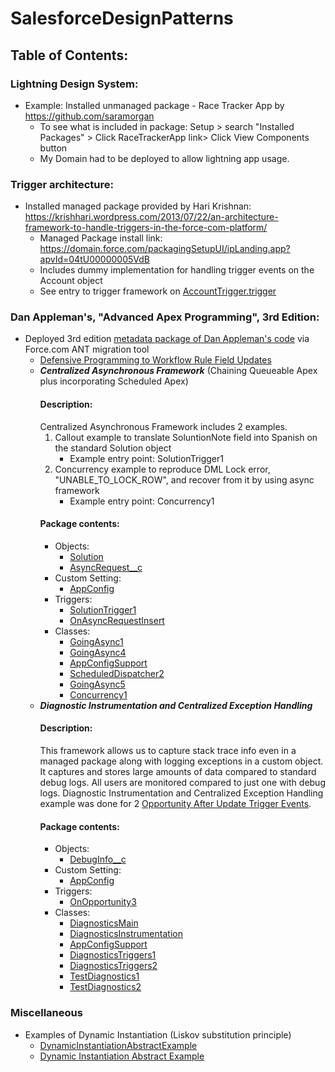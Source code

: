 # SalesforceDesignPatterns


## Table of Contents:

### Lightning Design System:
* Example: Installed unmanaged package - Race Tracker App by https://github.com/saramorgan
  * To see what is included in package: Setup > search "Installed Packages" > Click RaceTrackerApp link> Click View Components button
  * My Domain had to be deployed to allow lightning app usage.
  
### Trigger architecture:
* Installed managed package provided by Hari Krishnan: https://krishhari.wordpress.com/2013/07/22/an-architecture-framework-to-handle-triggers-in-the-force-com-platform/
  * Managed Package install link: https://domain.force.com/packagingSetupUI/ipLanding.app?apvId=04tU00000005VdB
  * Includes dummy implementation for handling trigger events on the Account object
  * See entry to trigger framework on [AccountTrigger.trigger]( src/triggers/AccountTrigger.trigger)
  
### Dan Appleman's, "Advanced Apex Programming", 3rd Edition:
* Deployed 3rd edition [metadata package of Dan Appleman's code](http://advancedapex.com/samplecode/) via Force.com ANT migration tool
  * [Defensive Programming to Workflow Rule Field Updates]( src/classes/TriggersExample.cls)
  * **_Centralized Asynchronous Framework_** (Chaining Queueable Apex plus incorporating Scheduled Apex)
	#### Description: 
	Centralized Asynchronous Framework includes 2 examples.
	1. Callout example to translate SoluntionNote field into Spanish on the standard Solution object
		* Example entry point: SolutionTrigger1
	2. Concurrency example to reproduce DML Lock error, "UNABLE_TO_LOCK_ROW", and recover from it by using async framework
		* Example entry point: Concurrency1
	#### Package contents: 
	* Objects:
		* [Solution]( src/objects/Solution.object)
		* [AsyncRequest__c]( src/objects/AsyncRequest__c.object)
	* Custom Setting:
		* [AppConfig]( src/objects/AppConfig__c.object)
	* Triggers: 
		* [SolutionTrigger1]( src/triggers/SolutionTrigger1.trigger)
		* [OnAsyncRequestInsert]( src/triggers/OnAsyncRequestInsert.trigger)
	* Classes:
		* [GoingAsync1]( src/classes/GoingAsync1.cls)
		* [GoingAsync4]( src/classes/GoingAsync4.cls)
		* [AppConfigSupport]( src/classes/AppConfigSupport.cls)
		* [ScheduledDispatcher2]( src/classes/ScheduledDispatcher2.cls)
		* [GoingAsync5]( src/classes/GoingAsync5.cls)
		* [Concurrency1]( src/classes/Concurrency1.cls)
  * **_Diagnostic Instrumentation and Centralized Exception Handling_** 
  	#### Description:
  	This framework allows us to capture stack trace info even in a managed package along with logging exceptions in a custom object.
  	It captures and stores large amounts of data compared to standard debug logs. 
  	All users are monitored compared to just one with debug logs.
  	Diagnostic Instrumentation and Centralized Exception Handling example was done for 2 [Opportunity After Update Trigger Events]( src/triggers/OnOpportunity3.trigger). 
  	#### Package contents:
  	* Objects:
		* [DebugInfo__c]( src/objects/DebugInfo__c.object)
	* Custom Setting:
		* [AppConfig]( src/objects/AppConfig__c.object)
	* Triggers: 
		* [OnOpportunity3]( src/triggers/OnOpportunity3.trigger)
	* Classes:
		* [DiagnosticsMain]( src/classes/DiagnosticsMain.cls)
		* [DiagnosticsInstrumentation]( src/classes/DiagnosticsInstrumentation.cls)
		* [AppConfigSupport]( src/classes/AppConfigSupport.cls)
		* [DiagnosticsTriggers1]( src/classes/DiagnosticsTriggers1.cls)
		* [DiagnosticsTriggers2]( src/classes/DiagnosticsTriggers2.cls)
		* [TestDiagnostics1]( src/classes/TestDiagnostics1.cls)
		* [TestDiagnostics2]( src/classes/TestDiagnostics2.cls)

### Miscellaneous
* Examples of Dynamic Instantiation (Liskov substitution principle)
	* [DynamicInstantiationAbstractExample]( apex-scripts/DynamicInstantiationAbstractExample.cls)
	* [Dynamic Instantiation Abstract Example]( apex-scripts/DynamicInstantiationInterfaceExample.cls)